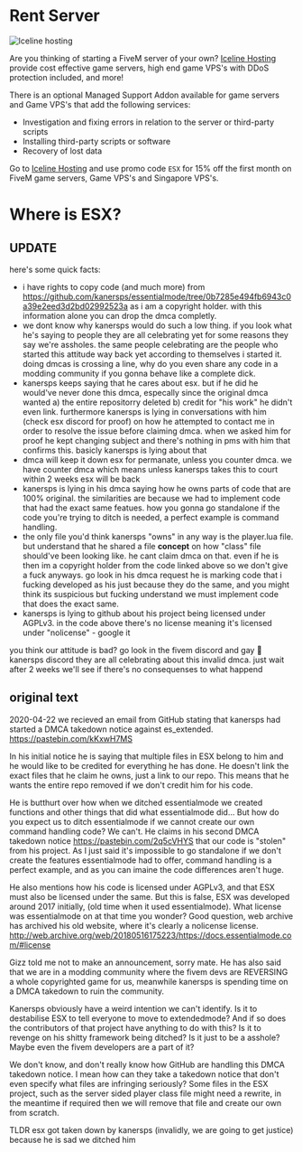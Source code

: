 # Rent Server

![Iceline hosting](https://media.discordapp.net/attachments/667787270375473183/667790233441533952/banner.gif)

Are you thinking of starting a FiveM server of your own? [Iceline Hosting](https://iceline-hosting.com/billing/aff.php?aff=94) provide cost effective game servers, high end game VPS's with DDoS protection included, and more!

There is an optional Managed Support Addon available for game servers and Game VPS's that add the following services:

- Investigation and fixing errors in relation to the server or third-party scripts
- Installing third-party scripts or software
- Recovery of lost data

Go to [Iceline Hosting](https://iceline-hosting.com/billing/aff.php?aff=94) and use promo code `ESX` for 15% off the first month on FiveM game servers, Game VPS's and Singapore VPS's.

# Where is ESX?

## UPDATE

here's some quick facts:
- i have rights to copy code (and much more) from  https://github.com/kanersps/essentialmode/tree/0b7285e494fb6943c0a39e2eed3d2bd02992523a as i am a copyright holder. with this information alone you can drop the dmca completly.
- we dont know why kanersps would do such a low thing. if you look what he's saying to people they are all celebrating yet for some reasons they say we're assholes. the same people celebrating are the people who started this attitude way back yet according to themselves i started it. doing dmcas is crossing a line, why do you even share any code in a modding community if you gonna behave like a complete dick.
- kanersps keeps saying that he cares about esx. but if he did he would've never done this dmca, especally since the original dmca wanted a) the entire repositorry deleted b) credit for "his work" he didn't even link. furthermore kanersps is lying in conversations with him (check esx discord for proof) on how he attempted to contact me in order to resolve the issue before claiming dmca. when we asked him for proof he kept changing subject and there's nothing in pms with him that confirms this. basicly kanersps is lying about that
- dmca will keep it down esx for permanate, unless you counter dmca. we have counter dmca which means unless kanersps takes this to court within 2 weeks esx will be back
- kanersps is lying in his dmca saying how he owns parts of code that are 100% original. the similarities are because we had to implement code that had the exact same featues. how you gonna go standalone if the code you're trying to ditch is needed, a perfect example is command handling.
- the only file you'd think kanersps "owns" in any way is the player.lua file. but understand that he shared a file **concept** on how "class" file should've been looking like. he cant claim dmca on that. even if he is then im a copyright holder from the code linked above so we don't give a fuck anyways. go look in his dmca request he is marking code that i fucking developed as his just because they do the same, and you might think its suspicious but fucking understand we must implement code that does the exact same.
- kanersps is lying to github about his project being licensed under AGPLv3. in the code above there's no license meaning it's licensed under "nolicense" - google it

you think our attitude is bad? go look in the fivem discord and gay 🤢 kanersps discord they are all celebrating about this invalid dmca. just wait after 2 weeks we'll see if there's no consequenses to what happend

## original text

2020-04-22 we recieved an email from GitHub stating that kanersps had started a DMCA takedown notice against es_extended. https://pastebin.com/kKxwH7MS

In his initial notice he is saying that multiple files in ESX belong to him and he would like to be credited for everything he has done. He doesn't link the exact files that he claim he owns, just a link to our repo. This means that he wants the entire repo removed if we don't credit him for his code.

He is butthurt over how when we ditched essentialmode we created functions and other things that did what essentialmode did... But how do you expect us to ditch essentialmode if we cannot create our own command handling code? We can't. He claims in his second DMCA takedown notice https://pastebin.com/2q5cVHYS that our code is "stolen" from his project.
As I just said it's impossible to go standalone if we don't create the features essentialmode had to offer, command handling is a perfect example, and as you can imaine the code differences aren't huge.

He also mentions how his code is licensed under AGPLv3, and that ESX must also be licensed under the same. But this is false, ESX was developed around 2017 initially, (old time when it used essentialmode). What license was essentialmode on at that time you wonder? Good question, web archive has archived his old website, where it's clearly a nolicense license. http://web.archive.org/web/20180516175223/https://docs.essentialmode.com/#license

Gizz told me not to make an announcement, sorry mate. He has also said that we are in a modding community where the fivem devs are REVERSING a whole copyrighted game for us, meanwhile kanersps is spending time on a DMCA takedown to ruin the community.

Kanersps obviously have a weird intention we can't identify. Is it to destabilise ESX to tell everyone to move to extendedmode? And if so does the contributors of that project have anything to do with this? Is it to revenge on his shitty framework being ditched? Is it just to be a asshole? Maybe even the fivem developers are a part of it?

We don't know, and don't really know how GitHub are handling this DMCA takedown notice. I mean how can they take a takedown notice that don't even specify what files are infringing seriously? Some files in the ESX project, such as the server sided player class file might need a rewrite, in the meantime if required then we will remove that file and create our own from scratch.

TLDR esx got taken down by kanersps (invalidly, we are going to get justice) because he is sad we ditched him
